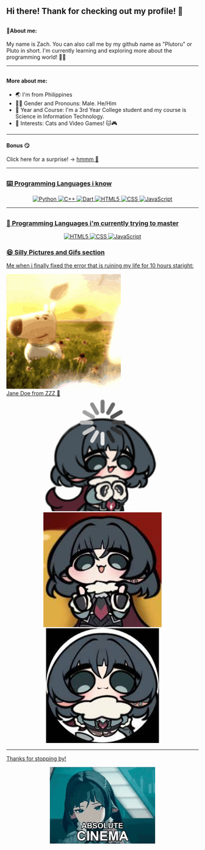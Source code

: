 ## Hi there! Thank for checking out my profile! 👋

## <h4> 🤔About me: </h4>

My name is Zach. You can also call me by my github name as "Plutoru" or Pluto in short. I'm currently learning and exploring more about the programming world! 👨‍💻
_______________________________________________________________
## <h4> More about me: </h4>
* 🌏 I'm from Philippines
* 👨‍🦰 Gender and Pronouns: Male. He/Him
* 👤 Year and Course: I'm a 3rd Year College student and my course is Science in Information Technology.
* 🤩 Interests: Cats and Video Games! 🐱🎮

________________________________________________________________
<h4> Bonus 😏 </h4>

Click here for a surprise! → <a href="https://media.tenor.com/WsWej1C3ePYAAAAM/yippee-cat-kitty.gif">hmmm 👀</button>
________________________________________________________________
## <h3> ⌨️ Programming Languages i know </h3>
<div align = "center">
  <img src="https://cdn.jsdelivr.net/gh/devicons/devicon/icons/python/python-original.svg" height="60" alt="Python" />
  <img src="https://cdn.jsdelivr.net/gh/devicons/devicon/icons/cplusplus/cplusplus-original.svg" height="60" alt="C++" />
  <img src="https://upload.wikimedia.org/wikipedia/commons/thumb/a/a2/Dart_programming_language_logo_icon.svg/2048px-Dart_programming_language_logo_icon.svg.png" height="60" alt="Dart" />
  <img src="https://cdn.jsdelivr.net/gh/devicons/devicon/icons/html5/html5-original.svg" height="60" alt="HTML5" />
  <img src="https://img.icons8.com/?size=512&id=21278&format=png" height="60" alt="CSS" />
  <img src="https://cdn.jsdelivr.net/gh/devicons/devicon/icons/javascript/javascript-original.svg" height="60" alt="JavaScript" /> 
</div>

________________________________________________________________

## <h3> 🧠 Programming Languages i'm currently trying to master </h3>
<div align = "center">
  <img src="https://cdn.jsdelivr.net/gh/devicons/devicon/icons/html5/html5-original.svg" height="60" alt="HTML5" />
  <img src="https://img.icons8.com/?size=512&id=21278&format=png" height="60" alt="CSS" />
  <img src="https://cdn.jsdelivr.net/gh/devicons/devicon/icons/javascript/javascript-original.svg" height="60" alt="JavaScript" /> 
</div>

<h3> 😆 Silly Pictures and Gifs section </h3>

Me when i finally fixed the error that is ruining my life for 10 hours staright:
<div align="left"> 
  <img height="300" src="https://github.com/Plutoru/Plutoru/blob/main/Lookatmeimchillin.gif"/>  
</div>

<div>
Jane Doe from ZZZ 🐀
</div>

<div align="center"> 
  <img height="300" src="https://github.com/Plutoru/Plutoru/blob/main/Loading_janedoezzz.gif"/>
  <img height="300" src="https://github.com/Plutoru/Plutoru/blob/main/Cutechibi_janedoezzz1.jpg"/>
  <img height="300" src="https://github.com/Plutoru/Plutoru/blob/main/Cutechibi_janedoezzz2.jpg"/>
</div>

________________________________________________________________

Thanks for stopping by!

<div align="center"> 
  <img height="200" src="https://github.com/Plutoru/Plutoru/blob/main/Absolutecinema_Janedoezzz.gif"/>
</div>
